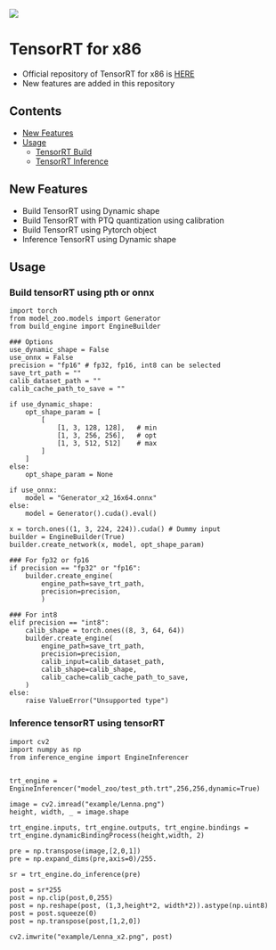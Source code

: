 <a href="https://github.com/HeaseoChung/DL-Optimization/tree/master/Python/TensorRT/x86"><img src="https://img.shields.io/badge/-Documentation-brightgreen"/></a>

# TensorRT for x86
- Official repository of TensorRT for x86 is [HERE](https://github.com/NVIDIA/TensorRT)
- New features are added in this repository

## Contents
- [New Features](#new-features)
- [Usage](#usage)
  * [TensorRT Build](#build-tensorrt-using-pth-or-onnx)
  * [TensorRT Inference](#inference-tensorrt-using-tensorrt)

## New Features
- Build TensorRT using Dynamic shape
- Build TensorRT with PTQ quantization using calibration
- Build TensorRT using Pytorch object
- Inference TensorRT using Dynamic shape

## Usage

### Build tensorRT using pth or onnx

```python3
import torch
from model_zoo.models import Generator
from build_engine import EngineBuilder

### Options
use_dynamic_shape = False
use_onnx = False
precision = "fp16" # fp32, fp16, int8 can be selected
save_trt_path = ""
calib_dataset_path = ""
calib_cache_path_to_save = ""

if use_dynamic_shape:
    opt_shape_param = [
        [
            [1, 3, 128, 128],   # min
            [1, 3, 256, 256],   # opt
            [1, 3, 512, 512]    # max
        ]
    ]
else:
    opt_shape_param = None

if use_onnx:
    model = "Generator_x2_16x64.onnx"
else:
    model = Generator().cuda().eval()

x = torch.ones((1, 3, 224, 224)).cuda() # Dummy input
builder = EngineBuilder(True)
builder.create_network(x, model, opt_shape_param)

### For fp32 or fp16
if precision == "fp32" or "fp16":
    builder.create_engine(
        engine_path=save_trt_path,
        precision=precision,
        )

### For int8
elif precision == "int8":
    calib_shape = torch.ones((8, 3, 64, 64))
    builder.create_engine(
        engine_path=save_trt_path,
        precision=precision,
        calib_input=calib_dataset_path,
        calib_shape=calib_shape,
        calib_cache=calib_cache_path_to_save,
    )
else:
    raise ValueError("Unsupported type")
```

### Inference tensorRT using tensorRT
```python3
import cv2
import numpy as np
from inference_engine import EngineInferencer


trt_engine = EngineInferencer("model_zoo/test_pth.trt",256,256,dynamic=True)

image = cv2.imread("example/Lenna.png")
height, width, _ = image.shape

trt_engine.inputs, trt_engine.outputs, trt_engine.bindings = trt_engine.dynamicBindingProcess(height,width, 2)

pre = np.transpose(image,[2,0,1])
pre = np.expand_dims(pre,axis=0)/255.

sr = trt_engine.do_inference(pre)

post = sr*255
post = np.clip(post,0,255)
post = np.reshape(post, (1,3,height*2, width*2)).astype(np.uint8)
post = post.squeeze(0)
post = np.transpose(post,[1,2,0])

cv2.imwrite("example/Lenna_x2.png", post)
```